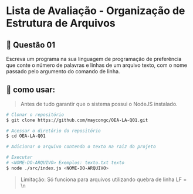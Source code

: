 # Lista de Avaliação - Organização de Estrutura de Arquivos

## 📝 Questão 01
Escreva um programa na sua linguagem de programação de preferência que conte o número de palavras e linhas de um arquivo texto, com o nome passado pelo argumento do comando de linha.

## 🤔 como usar:

> Antes de tudo garantir que o sistema possui o NodeJS instalado.

```bash
# Clonar o repositório
$ git clone https://github.com/maycongc/OEA-LA-Q01.git

# Acessar o diretório do repositório
$ cd OEA-LA-Q01

# Adicionar o arquivo contendo o texto na raiz do projeto

# Executar
# <NOME-DO-ARQUIVO> Exemplos: texto.txt texto 
$ node ./src/index.js <NOME-DO-ARQUIVO>
```

> Limitação: Só funciona para arquivos utilizando quebra de linha LF = \n